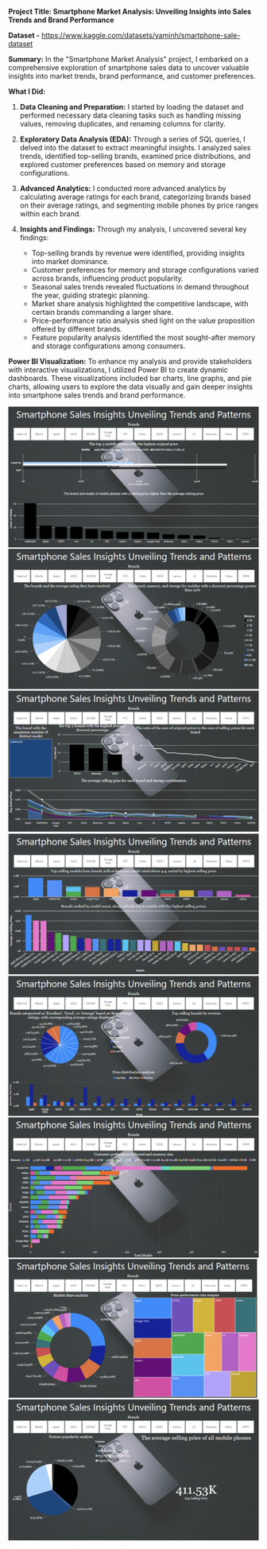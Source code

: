 **Project Title: Smartphone Market Analysis: Unveiling Insights into Sales Trends and Brand Performance**

**Dataset -** https://www.kaggle.com/datasets/yaminh/smartphone-sale-dataset

**Summary:**
In the "Smartphone Market Analysis" project, I embarked on a comprehensive exploration of smartphone sales data to uncover valuable insights into market trends, brand performance, and customer preferences. 

**What I Did:**
1. **Data Cleaning and Preparation:** I started by loading the dataset and performed necessary data cleaning tasks such as handling missing values, removing duplicates, and renaming columns for clarity.
  
2. **Exploratory Data Analysis (EDA):** Through a series of SQL queries, I delved into the dataset to extract meaningful insights. I analyzed sales trends, identified top-selling brands, examined price distributions, and explored customer preferences based on memory and storage configurations.

3. **Advanced Analytics:** I conducted more advanced analytics by calculating average ratings for each brand, categorizing brands based on their average ratings, and segmenting mobile phones by price ranges within each brand.

4. **Insights and Findings:** Through my analysis, I uncovered several key findings:
   - Top-selling brands by revenue were identified, providing insights into market dominance.
   - Customer preferences for memory and storage configurations varied across brands, influencing product popularity.
   - Seasonal sales trends revealed fluctuations in demand throughout the year, guiding strategic planning.
   - Market share analysis highlighted the competitive landscape, with certain brands commanding a larger share.
   - Price-performance ratio analysis shed light on the value proposition offered by different brands.
   - Feature popularity analysis identified the most sought-after memory and storage configurations among consumers.

**Power BI Visualization:**
To enhance my analysis and provide stakeholders with interactive visualizations, I utilized Power BI to create dynamic dashboards. These visualizations included bar charts, line graphs, and pie charts, allowing users to explore the data visually and gain deeper insights into smartphone sales trends and brand performance.

![Alt Text](https://github.com/RobinMillford/Smartphone-Sales-Insights-Unveiling-Trends-and-Patterns/blob/main/Dashboard%201.png)
![Alt Text](https://github.com/RobinMillford/Smartphone-Sales-Insights-Unveiling-Trends-and-Patterns/blob/main/Dashboard%202.png)
![Alt Text](https://github.com/RobinMillford/Smartphone-Sales-Insights-Unveiling-Trends-and-Patterns/blob/main/Dashboard%203.png)
![Alt Text](https://github.com/RobinMillford/Smartphone-Sales-Insights-Unveiling-Trends-and-Patterns/blob/main/Dashboard%204.png)
![Alt Text](https://github.com/RobinMillford/Smartphone-Sales-Insights-Unveiling-Trends-and-Patterns/blob/main/Dashboard%205.png)
![Alt Text](https://github.com/RobinMillford/Smartphone-Sales-Insights-Unveiling-Trends-and-Patterns/blob/main/Dashboard%206.png)
![Alt Text](https://github.com/RobinMillford/Smartphone-Sales-Insights-Unveiling-Trends-and-Patterns/blob/main/Dashboard%207.png)
![Alt Text](https://github.com/RobinMillford/Smartphone-Sales-Insights-Unveiling-Trends-and-Patterns/blob/main/Dashboard%208.png)
